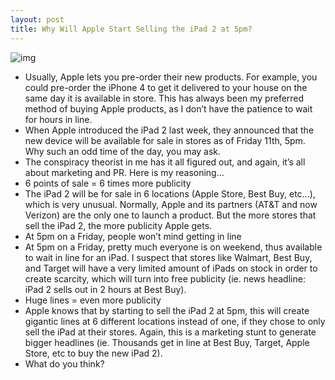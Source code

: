 ```yaml
---
layout: post
title: Why Will Apple Start Selling the iPad 2 at 5pm?
---
```

![img](http://media.idownloadblog.com/wp-content/uploads/2011/03/5pm.jpg)
* Usually, Apple lets you pre-order their new products. For example, you could pre-order the iPhone 4 to get it delivered to your house on the same day it is available in store. This has always been my preferred method of buying Apple products, as I don’t have the patience to wait for hours in line.
* When Apple introduced the iPad 2 last week, they announced that the new device will be available for sale in stores as of Friday 11th, 5pm. Why such an odd time of the day, you may ask.
* The conspiracy theorist in me has it all figured out, and again, it’s all about marketing and PR. Here is my reasoning…
* 6 points of sale = 6 times more publicity
* The iPad 2 will be for sale in 6 locations (Apple Store, Best Buy, etc…), which is very unusual. Normally, Apple and its partners (AT&T and now Verizon) are the only one to launch a product. But the more stores that sell the iPad 2, the more publicity Apple gets.
* At 5pm on a Friday, people won’t mind getting in line
* At 5pm on a Friday, pretty much everyone is on weekend, thus available to wait in line for an iPad. I suspect that stores like Walmart, Best Buy, and Target will have a very limited amount of iPads on stock in order to create scarcity, which will turn into free publicity (ie. news headline: iPad 2 sells out in 2 hours at Best Buy).
* Huge lines = even more publicity
* Apple knows that by starting to sell the iPad 2 at 5pm, this will create gigantic lines at 6 different locations instead of one, if they chose to only sell the iPad at their stores. Again, this is a marketing stunt to generate bigger headlines (ie. Thousands get in line at Best Buy, Target, Apple Store, etc to buy the new iPad 2).
* What do you think?

